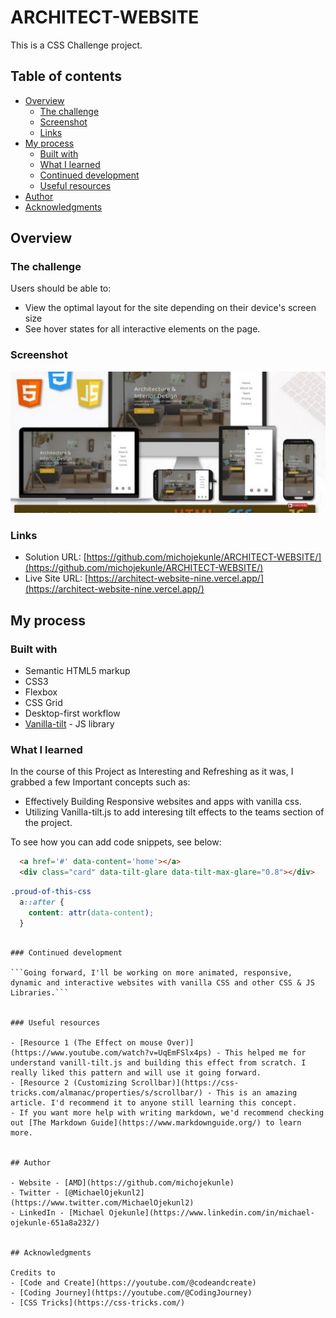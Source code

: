 # ARCHITECT-WEBSITE

This is a CSS Challenge project.

## Table of contents

- [Overview](#overview)
  - [The challenge](#the-challenge)
  - [Screenshot](#screenshot)
  - [Links](#links)
- [My process](#my-process)
  - [Built with](#built-with)
  - [What I learned](#what-i-learned)
  - [Continued development](#continued-development)
  - [Useful resources](#useful-resources)
- [Author](#author)
- [Acknowledgments](#acknowledgments)

## Overview

### The challenge

Users should be able to:

- View the optimal layout for the site depending on their device's screen size
- See hover states for all interactive elements on the page.

### Screenshot

![](./images/screenshot.png)

### Links

- Solution URL: [https://github.com/michojekunle/ARCHITECT-WEBSITE/](https://github.com/michojekunle/ARCHITECT-WEBSITE/)
- Live Site URL: [https://architect-website-nine.vercel.app/](https://architect-website-nine.vercel.app/)

## My process

### Built with

- Semantic HTML5 markup
- CSS3 
- Flexbox
- CSS Grid
- Desktop-first workflow
- [Vanilla-tilt](https://micku7zu.github.io/vanilla-tilt.js/) - JS library

### What I learned

In the course of this Project as Interesting and Refreshing as it was, I grabbed a few Important concepts such as:
- Effectively Building Responsive websites and apps with vanilla css.
- Utilizing Vanilla-tilt.js to add interesing tilt effects to the teams section of the project. 

To see how you can add code snippets, see below:

```html
  <a href='#' data-content='home'></a>
  <div class="card" data-tilt-glare data-tilt-max-glare="0.8"></div>
```
```css
.proud-of-this-css 
  a::after {
    content: attr(data-content);
  }

```
<!-- ```js
const proudOfThisFunc = () => {
  console.log('🎉')
} -->
```

### Continued development

```Going forward, I'll be working on more animated, responsive, dynamic and interactive websites with vanilla CSS and other CSS & JS Libraries.```


### Useful resources

- [Resource 1 (The Effect on mouse Over)](https://www.youtube.com/watch?v=UqEmFSlx4ps) - This helped me for understand vanill-tilt.js and building this effect from scratch. I really liked this pattern and will use it going forward.
- [Resource 2 (Customizing Scrollbar)](https://css-tricks.com/almanac/properties/s/scrollbar/) - This is an amazing article. I'd recommend it to anyone still learning this concept.
- If you want more help with writing markdown, we'd recommend checking out [The Markdown Guide](https://www.markdownguide.org/) to learn more.


## Author

- Website - [AMD](https://github.com/michojekunle)
- Twitter - [@MichaelOjekunl2](https://www.twitter.com/MichaelOjekunl2)
- LinkedIn - [Michael Ojekunle](https://www.linkedin.com/in/michael-ojekunle-651a8a232/)


## Acknowledgments

Credits to 
- [Code and Create](https://youtube.com/@codeandcreate)
- [Coding Journey](https://youtube.com/@CodingJourney)
- [CSS Tricks](https://css-tricks.com/)